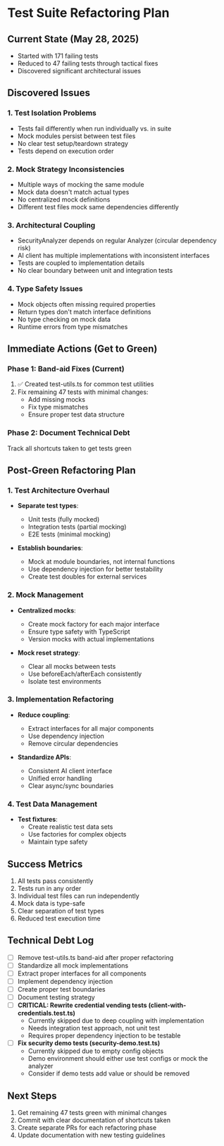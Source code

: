 # Test Suite Refactoring Plan

## Current State (May 28, 2025)
- Started with 171 failing tests
- Reduced to 47 failing tests through tactical fixes
- Discovered significant architectural issues

## Discovered Issues

### 1. Test Isolation Problems
- Tests fail differently when run individually vs. in suite
- Mock modules persist between test files
- No clear test setup/teardown strategy
- Tests depend on execution order

### 2. Mock Strategy Inconsistencies
- Multiple ways of mocking the same module
- Mock data doesn't match actual types
- No centralized mock definitions
- Different test files mock same dependencies differently

### 3. Architectural Coupling
- SecurityAnalyzer depends on regular Analyzer (circular dependency risk)
- AI client has multiple implementations with inconsistent interfaces
- Tests are coupled to implementation details
- No clear boundary between unit and integration tests

### 4. Type Safety Issues
- Mock objects often missing required properties
- Return types don't match interface definitions
- No type checking on mock data
- Runtime errors from type mismatches

## Immediate Actions (Get to Green)

### Phase 1: Band-aid Fixes (Current)
1. ✅ Created test-utils.ts for common test utilities
2. Fix remaining 47 tests with minimal changes:
   - Add missing mocks
   - Fix type mismatches
   - Ensure proper test data structure

### Phase 2: Document Technical Debt
Track all shortcuts taken to get tests green

## Post-Green Refactoring Plan

### 1. Test Architecture Overhaul
- **Separate test types**:
  - Unit tests (fully mocked)
  - Integration tests (partial mocking)
  - E2E tests (minimal mocking)
  
- **Establish boundaries**:
  - Mock at module boundaries, not internal functions
  - Use dependency injection for better testability
  - Create test doubles for external services

### 2. Mock Management
- **Centralized mocks**:
  - Create mock factory for each major interface
  - Ensure type safety with TypeScript
  - Version mocks with actual implementations
  
- **Mock reset strategy**:
  - Clear all mocks between tests
  - Use beforeEach/afterEach consistently
  - Isolate test environments

### 3. Implementation Refactoring
- **Reduce coupling**:
  - Extract interfaces for all major components
  - Use dependency injection
  - Remove circular dependencies
  
- **Standardize APIs**:
  - Consistent AI client interface
  - Unified error handling
  - Clear async/sync boundaries

### 4. Test Data Management
- **Test fixtures**:
  - Create realistic test data sets
  - Use factories for complex objects
  - Maintain type safety

## Success Metrics
1. All tests pass consistently
2. Tests run in any order
3. Individual test files can run independently
4. Mock data is type-safe
5. Clear separation of test types
6. Reduced test execution time

## Technical Debt Log
- [ ] Remove test-utils.ts band-aid after proper refactoring
- [ ] Standardize all mock implementations
- [ ] Extract proper interfaces for all components
- [ ] Implement dependency injection
- [ ] Create proper test boundaries
- [ ] Document testing strategy
- [ ] **CRITICAL: Rewrite credential vending tests (client-with-credentials.test.ts)**
  - Currently skipped due to deep coupling with implementation
  - Needs integration test approach, not unit test
  - Requires proper dependency injection to be testable
- [ ] **Fix security demo tests (security-demo.test.ts)**
  - Currently skipped due to empty config objects
  - Demo environment should either use test configs or mock the analyzer
  - Consider if demo tests add value or should be removed

## Next Steps
1. Get remaining 47 tests green with minimal changes
2. Commit with clear documentation of shortcuts taken
3. Create separate PRs for each refactoring phase
4. Update documentation with new testing guidelines